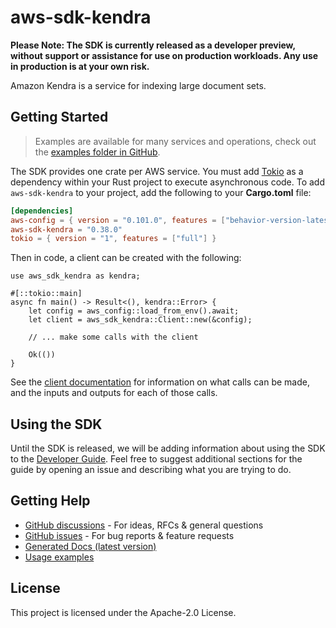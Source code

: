 # aws-sdk-kendra

**Please Note: The SDK is currently released as a developer preview, without support or assistance for use
on production workloads. Any use in production is at your own risk.**

Amazon Kendra is a service for indexing large document sets.

## Getting Started

> Examples are available for many services and operations, check out the
> [examples folder in GitHub](https://github.com/awslabs/aws-sdk-rust/tree/main/examples).

The SDK provides one crate per AWS service. You must add [Tokio](https://crates.io/crates/tokio)
as a dependency within your Rust project to execute asynchronous code. To add `aws-sdk-kendra` to
your project, add the following to your **Cargo.toml** file:

```toml
[dependencies]
aws-config = { version = "0.101.0", features = ["behavior-version-latest"] }
aws-sdk-kendra = "0.38.0"
tokio = { version = "1", features = ["full"] }
```

Then in code, a client can be created with the following:

```rust,no_run
use aws_sdk_kendra as kendra;

#[::tokio::main]
async fn main() -> Result<(), kendra::Error> {
    let config = aws_config::load_from_env().await;
    let client = aws_sdk_kendra::Client::new(&config);

    // ... make some calls with the client

    Ok(())
}
```

See the [client documentation](https://docs.rs/aws-sdk-kendra/latest/aws_sdk_kendra/client/struct.Client.html)
for information on what calls can be made, and the inputs and outputs for each of those calls.

## Using the SDK

Until the SDK is released, we will be adding information about using the SDK to the
[Developer Guide](https://docs.aws.amazon.com/sdk-for-rust/latest/dg/welcome.html). Feel free to suggest
additional sections for the guide by opening an issue and describing what you are trying to do.

## Getting Help

* [GitHub discussions](https://github.com/awslabs/aws-sdk-rust/discussions) - For ideas, RFCs & general questions
* [GitHub issues](https://github.com/awslabs/aws-sdk-rust/issues/new/choose) - For bug reports & feature requests
* [Generated Docs (latest version)](https://awslabs.github.io/aws-sdk-rust/)
* [Usage examples](https://github.com/awslabs/aws-sdk-rust/tree/main/examples)

## License

This project is licensed under the Apache-2.0 License.

